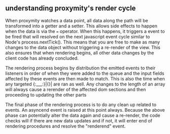 ## understanding proxymity's render cycle
When proxymity watches a data point, all data along the path will be transformed into a getter and a setter. This allows side effects to happen when the data is via the `=` operator. When this happens, it triggers a event to be fired that will resolved on the next javascript event cycle similar to Node's process.nextTick(). This means that you are free to make as many changes to the data object without triggering a re-render of the view. This also ensures that when rendering begins, all other data changes by the client code has already concluded. 

The rendering process begins by distribution the emitted events to their listeners in order of when they were added to the queue and the input fields affected by these events are then made to match. This is also the time when any targeted {:___:}|{}| are ran as well. Any changes to the length of an array will always cause a rerender of the affected dom sections and then proceeding to updating the other parts

The final phase of the rendering process is to do any clean up related to events. An asyncend event is raised at this point always. Because the above phase can potentially alter the data again and cause a re-render, the code checks will if there are new data updates and if not, it will enter end of rendering procedures and resolve the "renderend" event.
